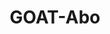 ---
description : "Geo Open Accessibility Tool (GOAT) ist ein Open-Source-Webtool zur Erreichbarkeitsplanung mit Fokus auf Nachhaltigkeit."
layout : "what_is_goat"
title : "GOAT-Abo"
translationKey: "goat"
ogimage : "/images/request-demo/request_demo_ogimage.png"
hero_section:
  layout: left
  background_color_content: default
  image: "/images/GOAT/mockup-heatmap.webp"
  heading_logo: "/images/goat-logo.png"
  list_item:
  - Mit einer Vielzahl an Daten bestückt
  - Fusion von Stadt- und Verkehrsplanung
  - Intuitive Benutzeroberfläche
  - Open Source
  - Einarbeitung innerhalb eines Vormittags

sections:
  - order: 1
    quote_section:
      quote_items:
      - quote_image: "/images/index/digital-freiburg.png"
        quote_text: '„Ein hervorragendes Tool zur datengestützten, modernen Stadt- und Mobilitätsplanung für ambitionierte 15-Minuten-Städte.“​'
        author_name: "Dr. Michael Bauder, Stadt Freiburg"
      - quote_image: "/images/index/logo_lhm.webp"
        quote_text: '„GOAT ist ein sehr gutes Tool zur Berechnung und Darstellung von Erreichbarkeiten in der Verkehrs- und Stadtplanung.“​'
        author_name: "Attila Lüttmerding, Abteilungsleiter Grundlagen und Daten, Mobilitätsreferat, Landeshauptstadt München"
      - quote_image: "/images/index/logo_psu.webp"
        quote_text: '„GOAT hat entscheidende Vorteile für eine umweltgerechte Stadt-, Orts- und Raumplanung, da es von vornherein die Nutzerperspektive beinhaltet und nicht zuerst die Expertensicht repräsentiert. Das ist neu!“​'
        author_name: "Dr. Johannes Gnädinger, Prof. Schaller UmweltConsult GmbH"
      - quote_image: "/images/index/logo_freising.webp"
        quote_text: '„Eine richtungsweisende Unterstützung bei der Umsetzung der 15-Minuten-Stadt!“​'
        author_name: "Jonas Bellingrodt, Amt für Stadtplanung und Umwelt, Stadt Freising"
      - quote_image: "/images/index/logo_ffb.webp"
        quote_text: '„In Fürstenfeldbruck wird GOAT in der Stadt- und Verkehrsplanung genutzt und ist eine große Hilfe für die Erreichbarkeitsanalysen zu Fuß und mit dem Fahrrad“​'
        author_name: "Dr. Montserrat Miramontes, Mobilitätsmanagerin, Stadt Fürstenfeldbruck"
      - quote_image: "/images/index/logo_mvv.webp"
        quote_text: '„GOAT bringt durch intuitive und schnelle Analysen mit optisch ansprechenden und leicht verständlichen Ergebnissen einen großen Mehrwert zur Beantwortung komplexer Planungsprobleme im Mobilitätssektor."​'
        author_name: "Shravan Shinde, Bereich Konzeption & Consulting, Münchner Verkehrs- und Tarifverbund GmbH"

  - order: 2
    discover_section:
      background_color_content: primary
      list_item:
      - heading: "Das Tool für die integrierte Stadt- und Verkehrsplanung."
        text: 'Wir bieten mit GOAT eine Planungssoftware, die es erlaubt mit Hilfe von Erreichbarkeitsanalysen mühelos den Ist-Zustand zu analysieren und neue Konzepte und Vorhaben, wie den Bau neuer Infrastruktur oder Einrichtungen (z.B. Kindergarten, Bikesharing Station) zu bewerten.'
        button:
          url: '#'
          label: 'GOAT-Abo entdecken'
        video:
          video_bg: '/images/index/mockuper-2.png'
          video_url: 'https://player.vimeo.com/video/411721219?autoplay=1&muted=1'
      - heading: "Aufbereitung komplexer Daten"
        text: 'GOAT ist mit einer Fülle an komplexen räumlichen Daten ausgestattet. Im GOAT-Abo sind u.a. Points-of-Interests, Gebäude, Bevölkerungsdaten, Flächennutzung, Umweltdaten und verschiedene Hintergrundkarten enthalten. Außerdem können problemlos eigene Datensätze integriert werden.'
        img: '/images/GOAT/data_gif.gif'
      - heading: "Faktenbasierte Erreichbarkeitsanalysen"
        text: 'Mit GOAT steigert sich nicht nur die Effizienz, sondern die faktenbasierten Analysen unterstützen in bisher oft subjektiven Entscheidungs- und Investitionsprozessen.'
        video:
          video_bg: '/images/index/mockuper-4.png'
          video_url: ''

  - order: 3
    goat_abo_section:
      heading: 'GOAT Abo'
      text: 'Das GOAT-Abo ermöglicht Ihnen die individuelle Zusammensetzung von GOAT, zugeschnitten auf Ihre Bedürfnisse. Die Preisgestaltung richten sich nach der gewählten Gebietsgröße und der Einwohnerzahl. Schon ab 3.000 € / Jahr zzgl. MWSt buchbar.'

  - order: 4
    question_section:
      list_item:
      - img: '/images/index/undraw_map_re_60yf.png'
        heading: 'Gebietsgröße wählen'
        sub_heading: 'Kommune - Landkreis - Verkehrsverbund - ...'
        text: 'Wählen Sie ihr Wunschgebiet für GOAT.​ Die Preisgestaltung richtet sich nach der Anzahl der Einwohner. '
      - img: '/images/index/undraw_pitching_re_fpgk.png'
        heading: 'Module wählen'
        sub_heading: 'Fußverkehr  - Radverkehr - ÖPNV'
        text: 'Jedes Modul ermöglicht es Ihnen, unabhängig von den gewählten Funktionen, Erreichbarkeitsanalysen des Ist-Zustandes für die ausgewählten Verkehrsmittel (Fuß, Rad und/oder ÖPNV) durchzuführen.'
      - img: '/images/index/undraw_team_spirit_re_yl1v.png'
        heading: 'Anzahl der Benutzer:innen wählen'
        text: 'Standardmäßig sind zwei Nutzer:innen im Preis inbegriffen. Wenn Sie GOAT im Team benutzen möchten, können Sie gerne mehr Nutzer:innen hinzubuchen.'

  - order: 5
    goat_contact_section:
      heading: 'Ihr Interesse ist geweckt?'
      button:
        url: 'kontakt'
        label: 'Kontaktieren Sie uns.'

  - order: 6
    feature_section:
      background_color_content: default
      list_item:
      - url: '/request-demo/'
        heading: 'GOAT-Demo'
        text: 'Testen Sie alle GOAT Funktionen in unserer Demoversion.'
        icon: 'images/index/goat-icon.svg'
      - url: '/goat-references/'
        heading: 'Referenzen'
        text: 'Entdecken Sie bisherige Einsätze und Anwendungen von GOAT.'
        icon: images/index/code.svg
      - url: '/videos/'
        heading: 'Videos'
        text: 'Videos geben einen Überblick zu den Funktionen und Einsatzmöglichkeiten von GOAT.'
        icon: images/index/video.svg
      - url: '/tutorials/isochrone/'
        heading: 'Tutorials'
        text: 'Schritt-für-Schritt Anleitung zur Beantwortung typischer Planungsfragen mit GOAT.'
        icon: images/index/docs.svg

  - order: 7
    service_section:
      heading: 'Weitere Services'
      text: 'Wir unterstützen Sie gerne bei der bestmöglichen Umsetzung Ihres Vorhabens durch:​ Workshops und Schulungen, Implementierung von individuellen Funktionen (z.B. Barrierefreiheitscheck, Schulwegcheck)​, weitere WebGIS-Entwicklung ​und Beratungsleistungen.'
      list_items: 
      - url: '#'
        heading: ''
        img: '/images/index/Product-Beratung.png'
      - url: '#'
        heading: ''
        img: '/images/index/Product-Web-GIS.png'


---